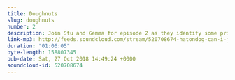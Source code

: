 ```yaml
---
title: Doughnuts
slug: doughnuts
number: 2
description: Join Stu and Gemma for episode 2 as they identify some prime candidates for behind the scenes shaggers, find out which of the Apprentice contestants have criminal convictions and try to understand Alan&#39;s extended comedy roast.<br /><br />Follow us on @stuartmcp and @gemmaflynn for more of this primo content which is very much still brought to you by our unofficial partners at the Pauline Quirke Acting Academy.
link-mp3: http://feeds.soundcloud.com/stream/520708674-hatondog-can-i-just-say-a-podcast-about-the-apprentice-ep2-doughnuts.mp3
duration: "01:06:05"
byte-length: 158807345
pub-date: Sat, 27 Oct 2018 14:49:24 +0000
soundcloud-id: 520708674
---
```

